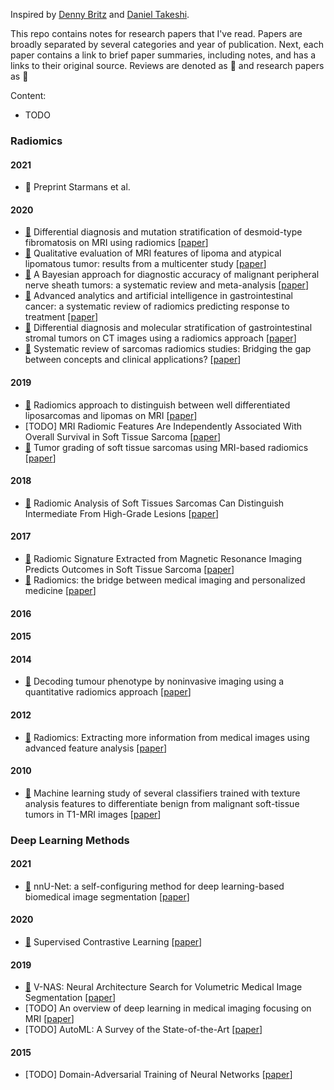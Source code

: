 Inspired by [Denny Britz][1] and [Daniel Takeshi][2].

This repo contains notes for research papers that I've read. Papers are broadly separated by several categories and year of publication. Next, each paper contains a link to brief paper summaries, including notes, and has a links to their original source. Reviews are denoted as :green_book: and research papers as :blue_book:

Content:
- TODO

<!---
Research Papers from here

example: 
- [:blue_book:](https://github.com/Douwe-Spaanderman/Radiomics-papernotes/blob/main/notes/title.md) research_title [[paper](link)]
- [:green_book:](https://github.com/Douwe-Spaanderman/Radiomics-papernotes/blob/main/notes/title.md) review_title [[paper](link)]

-->

### Radiomics

#### 2021
- :blue_book: Preprint Starmans et al.

#### 2020
- [:blue_book:](https://github.com/Douwe-Spaanderman/Radiomics-papernotes/blob/main/notes/Differential_diagnosis_and_mutation_stratification_of_desmoid_type_fibromatosis_on_MRI_using_radiomics.md) Differential diagnosis and mutation stratification of desmoid-type fibromatosis on MRI using radiomics [[paper](https://www.ejradiology.com/article/S0720-048X(20)30455-1/fulltext)]
- [:blue_book:](https://github.com/Douwe-Spaanderman/Radiomics-papernotes/blob/main/notes/Qualitative_evaluation_of_MRI_features_of_lipoma_and_atypical_lipomatous_tumor_results_from_a_multicenter_study.md) Qualitative evaluation of MRI features of lipoma and atypical lipomatous tumor: results from a multicenter study [[paper](https://link.springer.com/article/10.1007/s00256-020-03372-5)]
- [:green_book:](https://github.com/Douwe-Spaanderman/Radiomics-papernotes/blob/main/notes/A_bayesian_approach_for_diagnostic_accuracy_of_malignant_peripheral_nerve_sheath_tumor_a_systematic_review_and_meta_analysis.md) A Bayesian approach for diagnostic accuracy of malignant peripheral nerve sheath tumors: a systematic review and meta-analysis [[paper](https://academic.oup.com/neuro-oncology/article/23/4/557/6039224)]
- [:green_book:](https://github.com/Douwe-Spaanderman/Radiomics-papernotes/blob/main/notes/Advanced_analytics_and_artificial_intelligence_in_gastrointestinal_cancer_a_systematic_review.md) Advanced analytics and artificial intelligence in gastrointestinal cancer: a systematic review of radiomics predicting response to treatment [[paper](https://link.springer.com/article/10.1007%2Fs00259-020-05142-w)]
- [:blue_book:](https://github.com/Douwe-Spaanderman/Radiomics-papernotes/blob/main/notes/Differential_diagnosis_and_molecular_stratification_of_gastrointestinal_stromal_tumors_on_CT_images_using_a_radiomics_approach.md) Differential diagnosis and molecular stratification of gastrointestinal stromal tumors on CT images using a radiomics approach [[paper](https://arxiv.org/abs/2010.06824)]
- [:green_book:](https://github.com/Douwe-Spaanderman/Radiomics-papernotes/blob/main/notes/Systematic_review_of_sarcomas_radiomics_studies_bridging_the_gap_between_concepts_and_clinical_application.md) Systematic review of sarcomas radiomics studies: Bridging the gap between concepts and clinical applications? [[paper](https://www.sciencedirect.com/science/article/abs/pii/S0720048X20304721)]

#### 2019
- [:blue_book:](https://github.com/Douwe-Spaanderman/Radiomics-papernotes/blob/main/notes/Radiomics_approach_to_distinquish_between_well_diiferentiated_liposarcomas_and_lipomas_on_MRI.md) Radiomics approach to distinguish between well differentiated liposarcomas and lipomas on MRI [[paper](https://academic.oup.com/bjs/article/106/13/1800/6121045)]
- [TODO] MRI Radiomic Features Are Independently Associated With Overall Survival in Soft Tissue Sarcoma [[paper](https://www.sciencedirect.com/science/article/pii/S2452109419300120#!)]
- [:blue_book:](https://github.com/Douwe-Spaanderman/Radiomics-papernotes/blob/main/notes/Tumor_grading_of_soft_tissue_sarcomas_using_MRI_based_radiomics.md) Tumor grading of soft tissue sarcomas using MRI-based radiomics [[paper](https://www.sciencedirect.com/science/article/pii/S2352396419305821?via%3Dihub)]

#### 2018
- [:blue_book:](https://github.com/Douwe-Spaanderman/Radiomics-papernotes/blob/main/notes/Radiomics_analysis_of_soft_tissues_sarcomas_can_distinguish_intermediate_from_high_grade_lesions.md) Radiomic Analysis of Soft Tissues Sarcomas Can Distinguish Intermediate From High-Grade Lesions [[paper](https://onlinelibrary.wiley.com/doi/full/10.1002/jmri.25791)]

#### 2017
- [:blue_book:](https://github.com/Douwe-Spaanderman/Radiomics-papernotes/blob/main/notes/Radiomic_signature_extracted_from_magnetic_resonance_imaging_predicts_outcome_in_soft_tissue_sarcoma.md) Radiomic Signature Extracted from Magnetic Resonance Imaging Predicts Outcomes in Soft Tissue Sarcoma [[paper](https://www.redjournal.org/article/S0360-3016(17)31240-3/fulltext)]
- [:green_book:](https://github.com/Douwe-Spaanderman/Radiomics-papernotes/blob/main/notes/Radiomics_the_bridge_between_medical_imaging_and_personalized_medicine.md) Radiomics: the bridge between medical imaging and personalized medicine [[paper](https://www.nature.com/articles/nrclinonc.2017.141)]

#### 2016

#### 2015

#### 2014
- [:blue_book:](https://github.com/Douwe-Spaanderman/Radiomics-papernotes/blob/main/notes/Decoding_tumour_phenotype_by_noninvasive_imaging_using_a_quantitative_radiomics_approach.md) Decoding tumour phenotype by noninvasive imaging using a quantitative radiomics approach [[paper](https://www.nature.com/articles/ncomms5006)]  

#### 2012
- [:green_book:](https://github.com/Douwe-Spaanderman/Radiomics-papernotes/blob/main/notes/Radiomics:_Extracting_more_information_from_medical_images_using_advanced_feature_analysis.md) Radiomics: Extracting more information from medical images using advanced feature analysis [[paper](https://www.sciencedirect.com/science/article/abs/pii/S0959804911009993)]

#### 2010
- [:blue_book:](https://github.com/Douwe-Spaanderman/Radiomics-papernotes/blob/main/notes/Machine_learning_study_of_several_classifiers_trained_with_texture_analysis_features_to_differentiate_benign_from_malignant_soft_tissue.md) Machine learning study of several classifiers trained with texture analysis features to differentiate benign from malignant soft-tissue tumors in T1-MRI images [[paper](https://onlinelibrary.wiley.com/doi/full/10.1002/jmri.22095)]

### Deep Learning Methods

#### 2021
- [:blue_book:](https://github.com/Douwe-Spaanderman/Radiomics-papernotes/blob/main/notes/nnU_Net_a_self_configuring_method_for_deep_learning_based_biomedical_image_segmentation.md) nnU-Net: a self-configuring method for deep learning-based biomedical image segmentation [[paper](https://www.nature.com/articles/s41592-020-01008-z)]

#### 2020
- [:blue_book:](https://github.com/Douwe-Spaanderman/Radiomics-papernotes/blob/main/notes/Supervised_Contrastive_Learning.md) Supervised Contrastive Learning [[paper](https://arxiv.org/abs/2004.11362)]

#### 2019
- [:blue_book:](https://github.com/Douwe-Spaanderman/Radiomics-papernotes/blob/main/notes/V_nas_neural_architecture_search_for_volumetric_medical_image_segmentation.md) V-NAS: Neural Architecture Search for Volumetric Medical Image Segmentation [[paper](https://arxiv.org/abs/1906.02817)]
- [TODO] An overview of deep learning in medical imaging focusing on MRI [[paper](https://www.sciencedirect.com/science/article/pii/S0939388918301181)]
- [TODO] AutoML: A Survey of the State-of-the-Art [[paper](https://arxiv.org/abs/1908.00709)]

#### 2015
- [TODO] Domain-Adversarial Training of Neural Networks [[paper](https://arxiv.org/abs/1505.07818)]

<!---
Links from here

### MISC

#### 2021

#### 2020

#### 2019

#### 2018

#### 2017

#### 2016

#### 2015
-->

[1]:https://github.com/dennybritz/deeplearning-papernotes
[2]:https://github.com/DanielTakeshi/Paper_Notes
